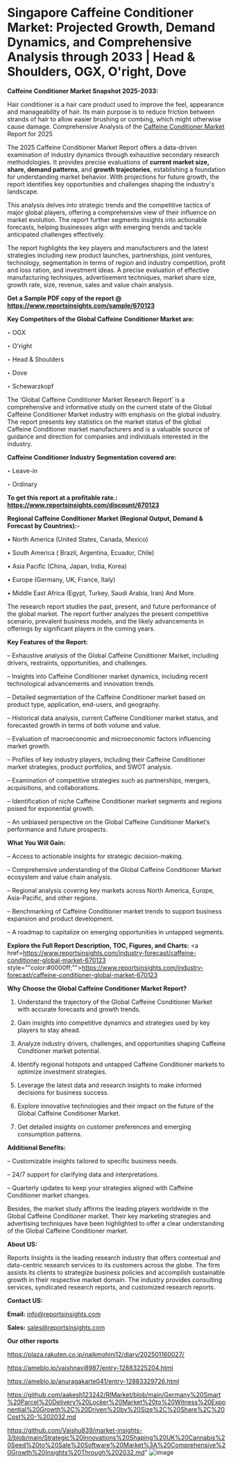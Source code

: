 # Singapore Caffeine Conditioner Market: Projected Growth, Demand Dynamics, and Comprehensive Analysis through 2033 | Head & Shoulders, OGX, O&#39;right, Dove

<strong>Caffeine Conditioner Market Snapshot 2025-2033:</strong>

Hair conditioner is a hair care product used to improve the feel, appearance and manageability of hair. Its main purpose is to reduce friction between strands of hair to allow easier brushing or combing, which might otherwise cause damage. Comprehensive Analysis of the <a href=https://www.reportsinsights.com/sample/670123>Caffeine Conditioner Market</a> Report for 2025

The 2025 Caffeine Conditioner Market Report offers a data-driven examination of industry dynamics through exhaustive secondary research methodologies. It provides precise evaluations of <strong>current market size, share, demand patterns</strong>, and <strong>growth trajectories</strong>, establishing a foundation for understanding market behavior. With projections for future growth, the report identifies key opportunities and challenges shaping the industry's landscape.

This analysis delves into strategic trends and the competitive tactics of major global players, offering a comprehensive view of their influence on market evolution. The report further segments insights into actionable forecasts, helping businesses align with emerging trends and tackle anticipated challenges effectively.

The report highlights the key players and manufacturers and the latest strategies including new product launches, partnerships, joint ventures, technology, segmentation in terms of region and industry competition, profit and loss ration, and investment ideas. A precise evaluation of effective manufacturing techniques, advertisement techniques, market share size, growth rate, size, revenue, sales and value chain analysis.

<strong>Get a Sample PDF copy of the report @ <a href=https://www.reportsinsights.com/sample/670123 style=color:#0000ff;>https://www.reportsinsights.com/sample/670123</a></strong>

<strong>Key Competitors of the Global Caffeine Conditioner Market are:</strong>

‣ OGX

‣ O&#39;right

‣ Head & Shoulders

‣ Dove

‣ Schewarzkopf

The ‘Global Caffeine Conditioner Market Research Report’ is a comprehensive and informative study on the current state of the Global Caffeine Conditioner Market industry with emphasis on the global industry. The report presents key statistics on the market status of the global Caffeine Conditioner market manufacturers and is a valuable source of guidance and direction for companies and individuals interested in the industry.

<strong>Caffeine Conditioner Industry Segmentation covered are:</strong>

‣ Leave-in

‣ Ordinary

<strong>To get this report at a profitable rate.: <a href=https://www.reportsinsights.com/discount/670123 style=color:#0000ff;>https://www.reportsinsights.com/discount/670123</a></strong>

<strong>Regional Caffeine Conditioner Market (Regional Output, Demand &amp; Forecast by Countries):-</strong>

• North America (United States, Canada, Mexico)

• South America ( Brazil, Argentina, Ecuador, Chile)

• Asia Pacific (China, Japan, India, Korea)

• Europe (Germany, UK, France, Italy)

• Middle East Africa (Egypt, Turkey, Saudi Arabia, Iran) And More.

The research report studies the past, present, and future performance of the global market. The report further analyzes the present competitive scenario, prevalent business models, and the likely advancements in offerings by significant players in the coming years.

<strong>Key Features of the Report:</strong>

– Exhaustive analysis of the Global Caffeine Conditioner Market, including drivers, restraints, opportunities, and challenges.

– Insights into Caffeine Conditioner market dynamics, including recent technological advancements and innovation trends.

– Detailed segmentation of the Caffeine Conditioner market based on product type, application, end-users, and geography.

– Historical data analysis, current Caffeine Conditioner market status, and forecasted growth in terms of both volume and value.

– Evaluation of macroeconomic and microeconomic factors influencing market growth.

– Profiles of key industry players, including their Caffeine Conditioner market strategies, product portfolios, and SWOT analysis.

– Examination of competitive strategies such as partnerships, mergers, acquisitions, and collaborations.

– Identification of niche Caffeine Conditioner market segments and regions poised for exponential growth.

– An unbiased perspective on the Global Caffeine Conditioner Market’s performance and future prospects.

<strong>What You Will Gain:</strong>

– Access to actionable insights for strategic decision-making.

– Comprehensive understanding of the Global Caffeine Conditioner Market ecosystem and value chain analysis.

– Regional analysis covering key markets across North America, Europe, Asia-Pacific, and other regions.

– Benchmarking of Caffeine Conditioner market trends to support business expansion and product development.

– A roadmap to capitalize on emerging opportunities in untapped segments.

<strong>Explore the Full Report Description, TOC, Figures, and Charts:</strong>
<a href=https://www.reportsinsights.com/industry-forecast/caffeine-conditioner-global-market-670123 style=""color:#0000ff;"">https://www.reportsinsights.com/industry-forecast/caffeine-conditioner-global-market-670123</a>

<strong>Why Choose the Global Caffeine Conditioner Market Report?</strong>

1. Understand the trajectory of the Global Caffeine Conditioner Market with accurate forecasts and growth trends.

2. Gain insights into competitive dynamics and strategies used by key players to stay ahead.

3. Analyze industry drivers, challenges, and opportunities shaping Caffeine Conditioner market potential.

4. Identify regional hotspots and untapped Caffeine Conditioner markets to optimize investment strategies.

5. Leverage the latest data and research insights to make informed decisions for business success.

6. Explore innovative technologies and their impact on the future of the Global Caffeine Conditioner Market.

7. Get detailed insights on customer preferences and emerging consumption patterns.

<strong>Additional Benefits:</strong>

– Customizable insights tailored to specific business needs.

– 24/7 support for clarifying data and interpretations.

– Quarterly updates to keep your strategies aligned with Caffeine Conditioner market changes.

Besides, the market study affirms the leading players worldwide in the Global Caffeine Conditioner market. Their key marketing strategies and advertising techniques have been highlighted to offer a clear understanding of the Global Caffeine Conditioner market.

<strong><strong>About US</strong>:</strong>

Reports Insights is the leading research industry that offers contextual and data-centric research services to its customers across the globe. The firm assists its clients to strategize business policies and accomplish sustainable growth in their respective market domain. The industry provides consulting services, syndicated research reports, and customized research reports.

<strong>Contact US:</strong>

<p class=><b>Email:</b> <a href=mailto:info@reportsinsights.com>info@reportsinsights.com</a></p>
<p class=><b>Sales:</b> <a href=mailto:sales@reportsinsights.com>sales@reportsinsights.com</a></p>

<strong>Our other reports</strong>

<a href=https://plaza.rakuten.co.jp/naikmohini12/diary/202501160027/>https://plaza.rakuten.co.jp/naikmohini12/diary/202501160027/</a>

<a href=https://ameblo.jp/vaishnavi8987/entry-12883225204.html>https://ameblo.jp/vaishnavi8987/entry-12883225204.html</a>

<a href=https://ameblo.jp/anuragakarte041/entry-12883329726.html>https://ameblo.jp/anuragakarte041/entry-12883329726.html</a>

<a href=https://github.com/aakesh123242/RIMarket/blob/main/Germany%20Smart%20Parcel%20Delivery%20Locker%20Market%20to%20Witness%20Exponential%20Growth%2C%20Driven%20by%20Size%2C%20Share%2C%20Cost%20-%202032.md>https://github.com/aakesh123242/RIMarket/blob/main/Germany%20Smart%20Parcel%20Delivery%20Locker%20Market%20to%20Witness%20Exponential%20Growth%2C%20Driven%20by%20Size%2C%20Share%2C%20Cost%20-%202032.md</a>

<a href=https://github.com/Vaishu839/market-insights-3/blob/main/Strategic%20Innovations%20Shaping%20UK%20Cannabis%20Seed%20to%20Sale%20Software%20Market%3A%20Comprehensive%20Growth%20Insights%20Through%202032.md>https://github.com/Vaishu839/market-insights-3/blob/main/Strategic%20Innovations%20Shaping%20UK%20Cannabis%20Seed%20to%20Sale%20Software%20Market%3A%20Comprehensive%20Growth%20Insights%20Through%202032.md</a>"
![image](https://github.com/user-attachments/assets/959d171c-cbe3-4910-96b1-10ed839b8cf2)
